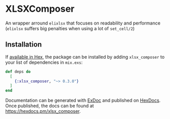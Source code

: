 # XLSXComposer
An wrapper arround `elixlsx` that focuses on readability and performance (`elixlsx` suffers big penalties when using a lot of `set_cell/2`)

## Installation

If [available in Hex](https://hex.pm/docs/publish), the package can be installed
by adding `xlsx_composer` to your list of dependencies in `mix.exs`:

```elixir
def deps do
  [
    {:xlsx_composer, "~> 0.3.0"}
  ]
end
```

Documentation can be generated with [ExDoc](https://github.com/elixir-lang/ex_doc)
and published on [HexDocs](https://hexdocs.pm). Once published, the docs can
be found at <https://hexdocs.pm/xlsx_composer>.

